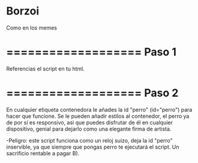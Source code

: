 # Borzoi
Como en los memes

===================
      Paso 1
===================

Referencias el script en tu html.

===================
      Paso 2
===================

En cualquier etiqueta contenedora le añades la id "perro" (id="perro") para hacer que funcione. Se le pueden añadir estilos al contenedor, el perro ya de por sí es responsivo, asi que puedes disfrutar de él en cualquier dispositivo, genial para dejarlo como una elegante firma de artista.

-Peligro: este script funciona como un reloj suizo, deja la id "perro" inservible, ya que siempre que pongas perro te ejecutará el script. Un sacrificio rentable a pagar B). 
